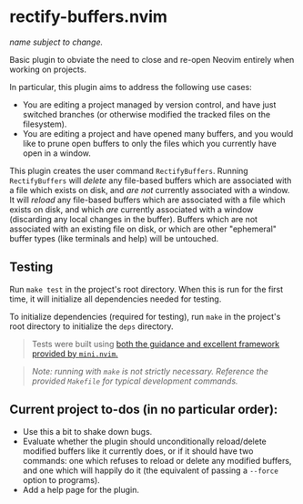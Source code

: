 # rectify-buffers.nvim

_name subject to change._

Basic plugin to obviate the need to close and re-open Neovim entirely when working on projects.

In particular, this plugin aims to address the following use cases:

- You are editing a project managed by version control, and have just switched branches (or otherwise modified the tracked files on the filesystem).
- You are editing a project and have opened many buffers, and you would like to prune open buffers to only the files which you currently have open in a window.

This plugin creates the user command `RectifyBuffers`. Running `RectifyBuffers` will _delete_ any file-based buffers which are associated with a file which exists on disk, and _are not_ currently associated with a window. It will _reload_ any file-based buffers which are associated with a file which exists on disk, and which _are_ currently associated with a window (discarding any local changes in the buffer). Buffers which are not associated with an existing file on disk, or which are other "ephemeral" buffer types (like terminals and help) will be untouched.

## Testing

Run `make test` in the project's root directory. When this is run for the first time, it will initialize all dependencies needed for testing.

To initialize dependencies (required for testing), run `make` in the project's root directory to initialize the `deps` directory.

> Tests were built using [both the guidance and excellent framework provided by `mini.nvim`.](https://github.com/echasnovski/mini.nvim/blob/main/TESTING.md)

> _Note: running with `make` is not strictly necessary. Reference the provided `Makefile` for typical development commands._

## Current project to-dos (in no particular order):

- Use this a bit to shake down bugs.
- Evaluate whether the plugin should unconditionally reload/delete modified buffers like it currently does, or if it should have two commands: one which refuses to reload or delete any modified buffers, and one which will happily do it (the equivalent of passing a `--force` option to programs).
- Add a help page for the plugin.

